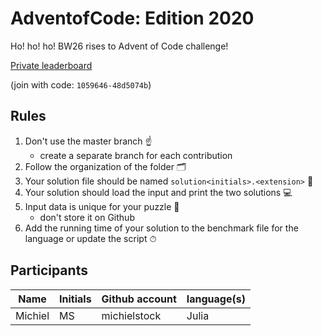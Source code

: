# AdventofCode: Edition 2020

Ho! ho! ho! BW26 rises to Advent of Code challenge!

[Private leaderboard ](https://adventofcode.com/2020/leaderboard/private/view/1059646)

(join with code: `1059646-48d5074b`)

## Rules

1. Don't use the master branch ☝️
   - create a separate branch for each contribution
2. Follow the organization of the folder 🗂
3. Your solution file should be named `solution<initials>.<extension>` 📜
4. Your solution should load the input and print the two solutions 💻
5. Input data is unique for your puzzle 💾
   - don't store it on Github
6. Add the running time of your solution to the benchmark file for the language or update the script ⏱

## Participants


| **Name** | **Initials** |**Github account** | **language(s)**
| --------|--|----------------- | ------|
| Michiel | MS | michielstock | Julia |